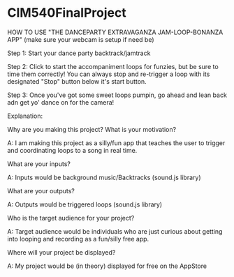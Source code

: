 # CIM540FinalProject



HOW TO USE "THE DANCEPARTY EXTRAVAGANZA JAM-LOOP-BONANZA APP"
(make sure your webcam is setup if need be)

Step 1: Start your dance party backtrack/jamtrack

Step 2: Click to start the accompaniment loops for funzies, but be sure to time them correctly! You can always stop and re-trigger a loop with its designated "Stop" button below it's start button.

Step 3: Once you've got some sweet loops pumpin, go ahead and lean back adn get yo' dance on for the camera!






Explanation:




Why are you making this project? What is your motivation?

A: I am making this project as a silly/fun app that teaches the user to trigger and coordinating loops to a song in real time. 




What are your inputs?

A: Inputs would be background music/Backtracks (sound.js library)




What are your outputs?

A: Outputs would be triggered loops (sound.js library)

Who is the target audience for your project?




A: Target audience would be individuals who are just curious about getting into looping and recording as a fun/silly free app.




Where will your project be displayed?

A: My project would be (in theory) displayed for free on the AppStore

